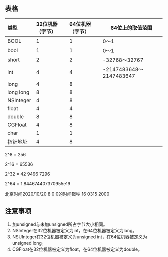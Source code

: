 ## 表格

| 类型      | 32位机器（字节） | 64位机器（字节） | 64位上的取值范围        |
| :-------- | :--------------- | :--------------- | ----------------------- |
| BOOL      | 1                | 1                | 0～1                    |
| bool      | 1                | 1                | 0～1                    |
| short     | 2                | 2                | -32768～32767           |
| int       | 4                | 4                | -2147483648～2147483647 |
| long      | 4                | 8                |                         |
| long long | 8                | 8                |                         |
| NSInteger | 4                | 8                |                         |
| float     | 4                | 4                |                         |
| double    | 8                | 8                |                         |
| CGFloat   | 4                | 8                |                         |
| char      | 1                | 1                |                         |
| 指针地址  | 4                | 8                |                         |

2^8 = 256

2^16 = 65536

2^32 = 42 9496 7296

2^64 = 1.844674407370955e19

北京时间2020/10/20 8:0:0的时间戳秒 16 0315 2000

## 注意事项

1. 加unsigned与未加unsigned所占字节大小相同。
2. NSInteger在32位机器被定义为int，在64位机器被定义为long。
3. NSUInteger在32位机器被定义为unsigned int，在64位机器被定义为unsigned long。
4. CGFloat在32位机器被定义为float，在64位机器被定义为double。

